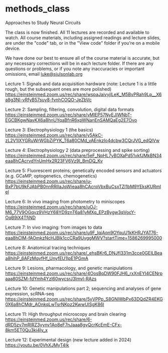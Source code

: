 # methods_class
Approaches to Study Neural Circuits

The class is now finished. All 11 lectures are recorded and available 
to watch. All course materials, including assigned readings and 
lecture slides, are under the "code" tab, or in the "View code" folder
if you're on a mobile device.

We have done our best to ensure all of the course material is accurate,
but any necessary corrections will be in each lecture folder. If there
are any questions or problems, or if you note any inaccuracies or 
important omissions, email luke@sjulsonlab.org

Lecture 1: Signals and data acquisition hardware
(note: Lecture 1 is a little rough, but the subsequent ones are more 
polished)
https://einsteinmed.zoom.us/rec/share/wspaJaivyjlLeK_M5BvPRah9Lp__X6a8g3NI-vRfyB57suy8-fvnhCOQO-JeZbVc

Lecture 2: Sampling, filtering, convolution, digital data formats
https://einsteinmed.zoom.us/rec/share/vMlEP57NyEJIWNbT-EGCBKgwNavKX6a8hnUYqaBfnR6xpWNanEnSAMQaEg2E7Ovo

Lecture 3: Electrophysiology 1 (the basics)
https://einsteinmed.zoom.us/rec/share/y5AkC-zL2V1IXYGRuWrWGbZiPYK_T6a80CMd_vAEnkzlo4dcbw3CQrJVG_edQlVw

Lecture 4: Electrophysiology 2 (data preprocessing and spike sorting)
https://einsteinmed.zoom.us/rec/share/5eF_NpHL7yBOXaPd51vkfJMkBN34eaa8hCAcrvdYnUmHx2R23FV6Vz9l_BmDQ_Kv

Lecture 5: Fluorescent proteins; genetically encoded sensors and
actuators (e.g. GCaMP, optogenetics, chemogenetics)
https://einsteinmed.zoom.us/rec/share/u-BxP7bU9kFJAbPB0nnRRIIaJqWieaa8hCAcrqVbxBuCsxTZl1bM9YEksKURmIel

Lecture 6: In vivo imaging from photometry to miniscopes
https://einsteinmed.zoom.us/rec/share/uOJ-M6_77V9OGqvz9VHzY68YD9znT6a81yMXq_EPzBygw3qVocY-OqB9iX4TfjND

Lecture 7: In vivo imaging: from images to data
https://einsteinmed.zoom.us/rec/share/u9F_IqjAqn9OYquU1kKHRJYAT76-eaa8hClM-fAOmkzNcHJBlk1ccCRa9UvggMWV?startTime=1586269995000

Lecture 8: Anatomical tracing techniques
https://einsteinmed.zoom.us/rec/share/_ehsBKr6_DNJfI331m3cce0GEILBeaa8hihP_6AFzMqvfHf_UnyfEU1IpE1PGmA

Lecture 9: Lesions, pharmacology, and genetic manipulations
https://einsteinmed.zoom.us/rec/share/4OosBqDW90FJH6_rxXnEYI4CENrpaaa80SZM-fdYmh4Yzl60wycsrJ3Imvl-RAzs

Lecture 10: Genetic manipulations part 2; sequencing and analyses of gene expression, scRNA-seq
https://einsteinmed.zoom.us/rec/share/5vVPPp_S8GNIWbPx63DQdZR4EKG0X6a8hCMdr_AOnkqLwTsrNKpz2KwwUlSgK86l

Lecture 11: High throughput microscopy and brain clearing
https://einsteinmed.zoom.us/rec/share/6-dRD5zv7mRIRZ3yynv1Ao8eF7nJaaa8gyQcrKcEmE-CFx-8km5ET0Qu3ki4Iy_x

Lecture 12: Experimental design (new lecture added in 2024)
https://youtu.be/0VhXJMyT4Ik















